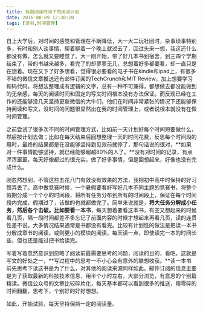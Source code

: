 ```yaml
---
title: 有限阅读时间下的阅读计划
date: 2016-08-09 12:30:20
tags: [读书,时间管理]
---
```

自上大学后，对时间的感觉和管理在不断降低，大一大二玩社团时，杂事琐事特别多，有时和别人谈事情，聊着聊着一个晚上就过去了，回过头来一想，我这还什么都没有做，怎么就又要睡觉了。大一刚开始，带了好几本书到宿舍，到三四个学期结束了，带的书越来越多，看完了的却寥寥无几，总想着好多都要看，却一直只是在想着。现在又下了好多想看，觉得很必要看的电子书在kindle和ipad上，有很多不错的微信文章推送还有邮件订阅的TechCrunch和MIT Review，加上想要学习和码代码，将想法整理成有逻辑的文字，总有一种不可兼得，都想做去都没能做到的无奈感，每天的阅读时间和固定的写文时间根本没有办法保证。而反观已经在工作的还能够没几天坚持更新微信的大牛们，他们在时间非常紧张的情况下还能够保持阅读和写文，没时间的问题很显然出在我的时间管理上，或者说根本就没有在做时间管理。

之前尝试了很多次不同的时间管理方式，比如前一天计划好每个时间短要做什么，然后按计划去做；比如在每天结束后回想整理一天的时间花费，反思每个时间段的用时，最终的结果都是在没能够坚持到见效前就停了，那句话说的很对，**如果对一件事情能够坚持，就已经能够超越80%的人了。**没有对时间的记录，有点浑浑噩噩，每天好像都过的很充实，做了好多事情，但是回想起来，好像也没有完成什么。

刚忽然想到，不管这些五花八门有效没有效果的方法，我把初中高中时保持的好习惯弄丢了。高中做竞赛时候，一个暑假要看好写好几本不同主题的竞赛书，将整个假期分成一个个小的时间段，将所有任务分布到所有的时间段上，保证在每个时间段内完成，假期过了，该做的也就都做完了。简单来说就是，**将大任务分解成小任务，然后各个击破。比如要看一本书**，每天想着要看这本书，有空又想起来的时候看几页，隔一段时间都差不多忘记了前面内容的时候才想起来再看几页，读的连贯性差不说，大多情况结果通常是书都没有看完。比较有计划性的做法是把读一本书分解成章节的阅读，或则更小的模块的阅读，每天读一点，即使读完一本的时间长些，但也还是能过把书给读完。

写着写着忽然意识到忽略了阅读前最需要思考的问题，阅读的目的，看吧，这就是写文的好处之一，**写过程中的思考一不小心会有意外的联想收获。**读一本书前先思考下读这书是为了什么，对其他的阅读来源同样如此。邮件订阅的信息主要是为了获取最新的科技技术信息，用半个小时左右，大部分浏览，有意思的个别篇精读。微信公众号的文章比较碎片化，每天基本都可以看到很多的推送，用零碎的时间翻翻，思考下，个别好的好好想想。

如此，开始试验，每天坚持保持一定的阅读量。